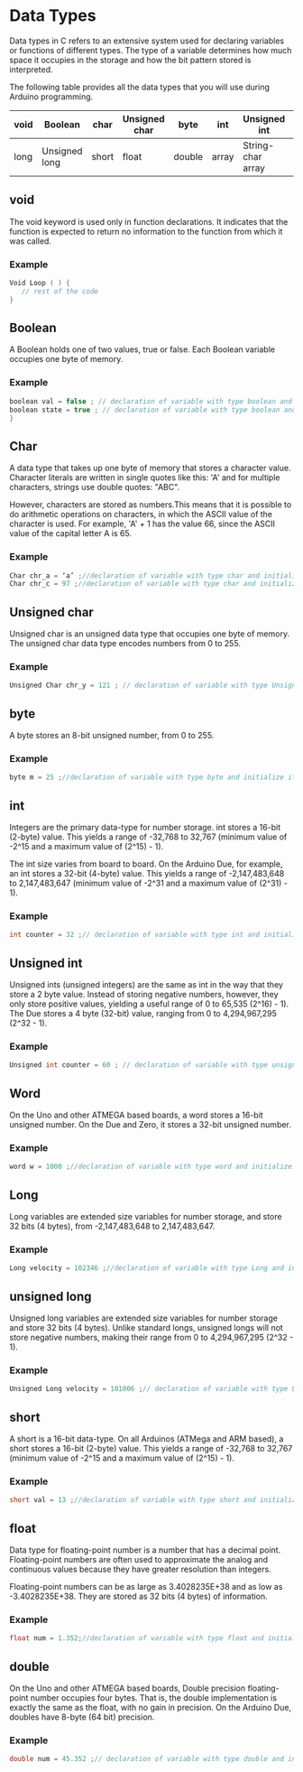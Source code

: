 # Data Types

Data types in C refers to an extensive system used for declaring variables or functions of different types. The type of a variable determines how much space it occupies in the storage and how the bit pattern stored is interpreted.

The following table provides all the data types that you will use during Arduino programming.

| void | Boolean       | char  | Unsigned char | byte   | int   | Unsigned int      | word          |
| ---- | ------------- | ----- | ------------- | ------ | ----- | ----------------- | ------------- |
| long | Unsigned long | short | float         | double | array | String-char array | String-object |

## void

The void keyword is used only in function declarations. It indicates that the function is expected to return no information to the function from which it was called.

### Example
```c++
Void Loop ( ) {
   // rest of the code
}
```
## Boolean

A Boolean holds one of two values, true or false. Each Boolean variable occupies one byte of memory.

### Example
```c++
boolean val = false ; // declaration of variable with type boolean and initialize it with false
boolean state = true ; // declaration of variable with type boolean and initialize it with true
}
```

## Char

A data type that takes up one byte of memory that stores a character value. Character literals are written in single quotes like this: 'A' and for multiple characters, strings use double quotes: "ABC".

However, characters are stored as numbers.This means that it is possible to do arithmetic operations on characters, in which the ASCII value of the character is used. For example, 'A' + 1 has the value 66, since the ASCII value of the capital letter A is 65.

### Example
```c++
Char chr_a = ‘a’ ;//declaration of variable with type char and initialize it with character a
Char chr_c = 97 ;//declaration of variable with type char and initialize it with character 97
```
## Unsigned char

Unsigned char is an unsigned data type that occupies one byte of memory. The unsigned char data type encodes numbers from 0 to 255.


### Example
```c++
Unsigned Char chr_y = 121 ; // declaration of variable with type Unsigned char and initialize it with character y
```
## byte

A byte stores an 8-bit unsigned number, from 0 to 255.


### Example
```c++
byte m = 25 ;//declaration of variable with type byte and initialize it with 25
```
## int

Integers are the primary data-type for number storage. int stores a 16-bit (2-byte) value. This yields a range of -32,768 to 32,767 (minimum value of -2^15 and a maximum value of (2^15) - 1).

The int size varies from board to board. On the Arduino Due, for example, an int stores a 32-bit (4-byte) value. This yields a range of -2,147,483,648 to 2,147,483,647 (minimum value of -2^31 and a maximum value of (2^31) - 1).


### Example
```c++
int counter = 32 ;// declaration of variable with type int and initialize it with 32
```
## Unsigned int

Unsigned ints (unsigned integers) are the same as int in the way that they store a 2 byte value. Instead of storing negative numbers, however, they only store positive values, yielding a useful range of 0 to 65,535 (2^16) - 1). The Due stores a 4 byte (32-bit) value, ranging from 0 to 4,294,967,295 (2^32 - 1).


### Example
```c++
Unsigned int counter = 60 ; // declaration of variable with type unsigned int and initialize it with 60
```

## Word

On the Uno and other ATMEGA based boards, a word stores a 16-bit unsigned number. On the Due and Zero, it stores a 32-bit unsigned number.


### Example
```c++
word w = 1000 ;//declaration of variable with type word and initialize it with 1000
```


## Long

Long variables are extended size variables for number storage, and store 32 bits (4 bytes), from -2,147,483,648 to 2,147,483,647.


### Example
```c++
Long velocity = 102346 ;//declaration of variable with type Long and initialize it with 102346
```

## unsigned long

Unsigned long variables are extended size variables for number storage and store 32 bits (4 bytes). Unlike standard longs, unsigned longs will not store negative numbers, making their range from 0 to 4,294,967,295 (2^32 - 1).


### Example
```c++
Unsigned Long velocity = 101006 ;// declaration of variable with type Unsigned Long and initialize it with 101006
```
## short

A short is a 16-bit data-type. On all Arduinos (ATMega and ARM based), a short stores a 16-bit (2-byte) value. This yields a range of -32,768 to 32,767 (minimum value of -2^15 and a maximum value of (2^15) - 1).


### Example
```c++
short val = 13 ;//declaration of variable with type short and initialize it with 13
```
## float

Data type for floating-point number is a number that has a decimal point. Floating-point numbers are often used to approximate the analog and continuous values because they have greater resolution than integers.

Floating-point numbers can be as large as 3.4028235E+38 and as low as -3.4028235E+38. They are stored as 32 bits (4 bytes) of information.


### Example
```c++
float num = 1.352;//declaration of variable with type float and initialize it with 1.352
```
## double

On the Uno and other ATMEGA based boards, Double precision floating-point number occupies four bytes. That is, the double implementation is exactly the same as the float, with no gain in precision. On the Arduino Due, doubles have 8-byte (64 bit) precision.


### Example
```c++
double num = 45.352 ;// declaration of variable with type double and initialize it with 45.352
```
